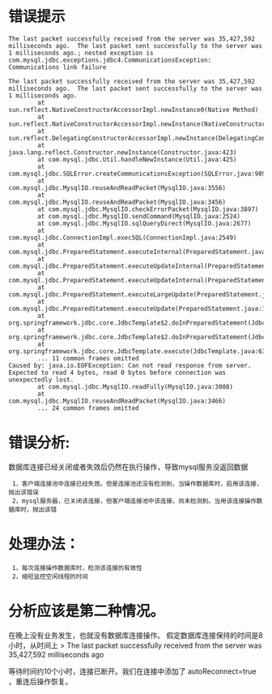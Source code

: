 # 错误提示
```
The last packet successfully received from the server was 35,427,592 milliseconds ago.  The last packet sent successfully to the server was 1 milliseconds ago.; nested exception is com.mysql.jdbc.exceptions.jdbc4.CommunicationsException: Communications link failure

The last packet successfully received from the server was 35,427,592 milliseconds ago.  The last packet sent successfully to the server was 1 milliseconds ago.
        at sun.reflect.NativeConstructorAccessorImpl.newInstance0(Native Method)
        at sun.reflect.NativeConstructorAccessorImpl.newInstance(NativeConstructorAccessorImpl.java:62)
        at sun.reflect.DelegatingConstructorAccessorImpl.newInstance(DelegatingConstructorAccessorImpl.java:45)
        at java.lang.reflect.Constructor.newInstance(Constructor.java:423)
        at com.mysql.jdbc.Util.handleNewInstance(Util.java:425)
        at com.mysql.jdbc.SQLError.createCommunicationsException(SQLError.java:989)
        at com.mysql.jdbc.MysqlIO.reuseAndReadPacket(MysqlIO.java:3556)
        at com.mysql.jdbc.MysqlIO.reuseAndReadPacket(MysqlIO.java:3456)
        at com.mysql.jdbc.MysqlIO.checkErrorPacket(MysqlIO.java:3897)
        at com.mysql.jdbc.MysqlIO.sendCommand(MysqlIO.java:2524)
        at com.mysql.jdbc.MysqlIO.sqlQueryDirect(MysqlIO.java:2677)
        at com.mysql.jdbc.ConnectionImpl.execSQL(ConnectionImpl.java:2549)
        at com.mysql.jdbc.PreparedStatement.executeInternal(PreparedStatement.java:1861)
        at com.mysql.jdbc.PreparedStatement.executeUpdateInternal(PreparedStatement.java:2073)
        at com.mysql.jdbc.PreparedStatement.executeUpdateInternal(PreparedStatement.java:2009)
        at com.mysql.jdbc.PreparedStatement.executeLargeUpdate(PreparedStatement.java:5098)
        at com.mysql.jdbc.PreparedStatement.executeUpdate(PreparedStatement.java:1994)
        at org.springframework.jdbc.core.JdbcTemplate$2.doInPreparedStatement(JdbcTemplate.java:877)
        at org.springframework.jdbc.core.JdbcTemplate$2.doInPreparedStatement(JdbcTemplate.java:870)
        at org.springframework.jdbc.core.JdbcTemplate.execute(JdbcTemplate.java:633)
        ... 11 common frames omitted
Caused by: java.io.EOFException: Can not read response from server. Expected to read 4 bytes, read 0 bytes before connection was unexpectedly lost.
        at com.mysql.jdbc.MysqlIO.readFully(MysqlIO.java:3008)
        at com.mysql.jdbc.MysqlIO.reuseAndReadPacket(MysqlIO.java:3466)
        ... 24 common frames omitted
```
# 错误分析:
 
 数据库连接已经关闭或者失效后仍然在执行操作，导致mysql服务没返回数据 
 
     1，客户端连接池中连接已经失效。但是连接池还没有检测到，当操作数据库时，启用该连接，抛出该错误
     2，mysql服务器，已关闭该连接，但客户端连接池中该连接，尚未检测到。当用该连接操作数据库时，抛出该错

# 处理办法：

     1，每次连接操作数据库时，检测该连接的有效性
     2，缩短监控空闲线程的时间

# 分析应该是第二种情况。

在晚上没有业务发生，也就没有数据库连接操作。
假定数据库连接保持的时间是8小时，从时间上 > The last packet successfully received from the server was 35,427,592 milliseconds ago

等待时间约10个小时，连接已断开。我们在连接中添加了 autoReconnect=true ，重连后操作恢复。